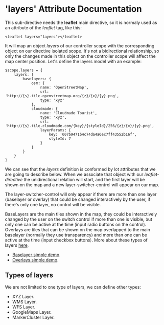 'layers' Attribute Documentation
==================================

This sub-directive needs the **leaflet** main directive, so it is normaly used as an attribute of the *leaflet* tag, like this:

```
<leaflet layers="layers"></leaflet>
```

It will map an object _layers_ of our controller scope with the corresponding object on our directive isolated scope. It's not a bidirectional relationship, so only the changes made in this object on the controller scope will affect the map center position. Let's define the layers model with an example:

```
$scope.layers = {
    layers: {
        baselayers: {
            osm: {
                name: 'OpenStreetMap',
                url: 'http://{s}.tile.openstreetmap.org/{z}/{x}/{y}.png',
                type: 'xyz'
            },
            cloudmade: {
                name: 'Cloudmade Tourist',
                type: 'xyz',
                url: 'http://{s}.tile.cloudmade.com/{key}/{styleId}/256/{z}/{x}/{y}.png',
                layerParams: {
                    key: '007b9471b4c74da4a6ec7ff43552b16f',
                    styleId: 7
                }
            }
        }
    }
}
```

We can see that the _layers_ definition is conformed by lot attributes that we are going to describe below. When we associate that object with our _leaflet-directive_ the unidirectional relation will start, and the first layer will be shown on the map and a new layer-switcher-control will appear on our map.

The layer-switcher-control will only appear if there are more than one layer (baselayer or overlay) that could be changed interactively by the user, if there's only one layer, no control will be visible.

BaseLayers are the main tiles shown in the map, they could be interactively changed by the user on the switch control if more than one is visible, but only one can be active at the time (input radio buttons on the control). Overlays are tiles that can be shown on the map overlapped to the main baselayer (normally they use transparency) and more than one can be active at the time (input checkbox buttons). More about these types of layers [here](http://leafletjs.com/reference.html#control-layers).

* [Baselayer simple demo](http://tombatossals.github.io/angular-leaflet-directive/examples/layers-simple-example.html).
* [Overlays simple demo](http://tombatossals.github.io/angular-leaflet-directive/examples/overlays-simple-example.html).

Types of layers
---------------
We are not limited to one type of layers, we can define other types:

* XYZ Layer.
* WMS Layer.
* WFS Layer.
* GoogleMaps Layer.
* MarkerCluster Layer.
